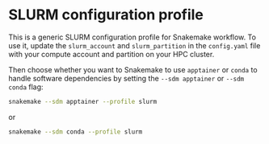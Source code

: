 # SLURM configuration profile

This is a generic SLURM configuration profile for Snakemake workflow. To use it, update the `slurm_account` and `slurm_partition` in the `config.yaml` file with your compute account and partition on your HPC cluster.

Then choose whether you want to Snakemake to use `apptainer` or `conda` to handle software dependencies by setting the `--sdm apptainer` or `--sdm conda` flag:


```bash
snakemake --sdm apptainer --profile slurm
```
or

```bash
snakemake --sdm conda --profile slurm 
```
